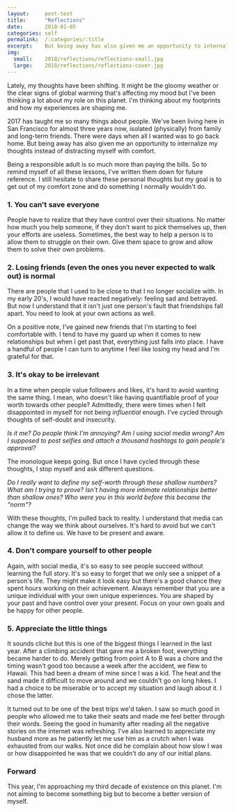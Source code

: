 ```yaml
---
layout:     post-text
title:      "Reflections"
date:       2018-01-05
categories: self
permalink:  /:categories/:title
excerpt:    But being away has also given me an opportunity to internalize my thoughts instead of distracting myself with comfort.
img:
  small:    2018/reflections/reflections-small.jpg
  large:    2018/reflections/reflections-cover.jpg
---
```

Lately, my thoughts have been shifting. It might be the gloomy weather or the clear signs of global warming that's affecting my mood but I've been thinking a lot about my role on this planet. I'm thinking about my footprints and how my experiences are shaping me.

2017 has taught me so many things about people. We've been living here in San Francisco for almost three years now, isolated (physically) from family and long-term friends. There were days when all I wanted was to go back home. But being away has also given me an opportunity to internalize my thoughts instead of distracting myself with comfort.

Being a responsible adult is so much more than paying the bills. So to remind myself of all these lessons, I've written them down for future reference. I still hesitate to share these personal thoughts but my goal is to get out of my comfort zone and do something I normally wouldn't do.

### 1. You can't save everyone
People have to realize that they have control over their situations. No matter how much you help someone, if they don't want to pick themselves up, then your efforts are useless. Sometimes, the best way to help a person is to allow them to struggle on their own. Give them space to grow and allow them to solve their own problems.

### 2. Losing friends (even the ones you never expected to walk out) is normal
There are people that I used to be close to that I no longer socialize with. In my early 20's, I would have reacted negatively: feeling sad and betrayed. But now I understand that it isn't just one person's fault that friendships fall apart. You need to look at your own actions as well.

On a positive note, I've gained new friends that I'm starting to feel comfortable with. I tend to have my guard up when it comes to new relationships but when I get past that, everything just falls into place. I have a handful of people I can turn to anytime I feel like losing my head and I'm grateful for that.

### 3. It's okay to be irrelevant
In a time when people value followers and likes, it's hard to avoid wanting the same thing. I mean, who doesn't like having quantifiable proof of your worth towards other people? Admittedly, there were times when I felt disappointed in myself for not being *influential* enough. I've cycled through thoughts of self-doubt and insecurity.

*Is it me? Do people think I'm annoying? Am I using social media wrong? Am I supposed to post selfies and attach a thousand hashtags to gain people's approval?*

The monologue keeps going. But once I have cycled through these thoughts, I stop myself and ask different questions.

*Do I really want to define my self-worth through these shallow numbers? What am I trying to prove? Isn't having more intimate relationships better than shallow ones? Who were you in this world before this became the "norm"?*

With these thoughts, I'm pulled back to reality. I understand that media can change the way we think about ourselves. It's hard to avoid but we can't allow it to define us. We have to be present and aware.

### 4. Don't compare yourself to other people
Again, with social media, it's so easy to see people succeed without learning the full story. It's so easy to forget that we only see a snippet of a person's life. They might make it look easy but there's a good chance they spent hours working on their achievement. Always remember that you are a unique individual with your own unique experiences. You are shaped by your past and have control over your present. Focus on your own goals and be happy for other people.

### 5. Appreciate the little things
It sounds cliché but this is one of the biggest things I learned in the last year. After a climbing accident that gave me a broken foot, everything became harder to do. Merely getting from point A to B was a chore and the timing wasn't good too because a week after the accident, we flew to Hawaii. This had been a dream of mine since I was a kid. The heat and the sand made it difficult to move around and we couldn't go on long hikes. I had a choice to be miserable or to accept my situation and laugh about it. I chose the latter.

It turned out to be one of the best trips we'd taken. I saw so much good in people who allowed me to take their seats and made me feel better through their words. Seeing the good in humanity after reading all the negative stories on the internet was refreshing. I've also learned to appreciate my husband more as he patiently let me use him as a crutch when I was exhausted from our walks. Not once did he complain about how slow I was or how disappointed he was that we couldn't do any of our initial plans.

### Forward
This year, I'm approaching my third decade of existence on this planet. I'm not aiming to become something big but to become a better version of myself.
